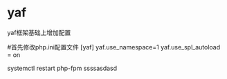 # yaf
yaf框架基础上增加配置

#首先修改php.ini配置文件
[yaf]
yaf.use_namespace=1
yaf.use_spl_autoload = on

systemctl restart php-fpm
ssssasdasd